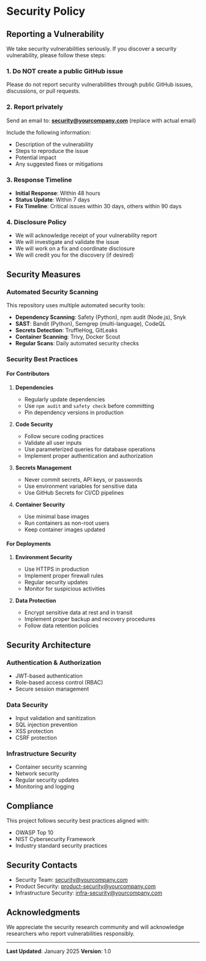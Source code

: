 # Security Policy


## Reporting a Vulnerability

We take security vulnerabilities seriously. If you discover a security vulnerability, please follow these steps:

### 1. Do NOT create a public GitHub issue

Please do not report security vulnerabilities through public GitHub issues, discussions, or pull requests.

### 2. Report privately

Send an email to: **security@yourcompany.com** (replace with actual email)

Include the following information:
- Description of the vulnerability
- Steps to reproduce the issue
- Potential impact
- Any suggested fixes or mitigations

### 3. Response Timeline

- **Initial Response**: Within 48 hours
- **Status Update**: Within 7 days
- **Fix Timeline**: Critical issues within 30 days, others within 90 days

### 4. Disclosure Policy

- We will acknowledge receipt of your vulnerability report
- We will investigate and validate the issue
- We will work on a fix and coordinate disclosure
- We will credit you for the discovery (if desired)

## Security Measures

### Automated Security Scanning

This repository uses multiple automated security tools:

- **Dependency Scanning**: Safety (Python), npm audit (Node.js), Snyk
- **SAST**: Bandit (Python), Semgrep (multi-language), CodeQL
- **Secrets Detection**: TruffleHog, GitLeaks
- **Container Scanning**: Trivy, Docker Scout
- **Regular Scans**: Daily automated security checks

### Security Best Practices

#### For Contributors

1. **Dependencies**
   - Regularly update dependencies
   - Use `npm audit` and `safety check` before committing
   - Pin dependency versions in production

2. **Code Security**
   - Follow secure coding practices
   - Validate all user inputs
   - Use parameterized queries for database operations
   - Implement proper authentication and authorization

3. **Secrets Management**
   - Never commit secrets, API keys, or passwords
   - Use environment variables for sensitive data
   - Use GitHub Secrets for CI/CD pipelines

4. **Container Security**
   - Use minimal base images
   - Run containers as non-root users
   - Keep container images updated

#### For Deployments

1. **Environment Security**
   - Use HTTPS in production
   - Implement proper firewall rules
   - Regular security updates
   - Monitor for suspicious activities

2. **Data Protection**
   - Encrypt sensitive data at rest and in transit
   - Implement proper backup and recovery procedures
   - Follow data retention policies

## Security Architecture

### Authentication & Authorization

- JWT-based authentication
- Role-based access control (RBAC)
- Secure session management

### Data Security

- Input validation and sanitization
- SQL injection prevention
- XSS protection
- CSRF protection

### Infrastructure Security

- Container security scanning
- Network security
- Regular security updates
- Monitoring and logging

## Compliance

This project follows security best practices aligned with:

- OWASP Top 10
- NIST Cybersecurity Framework
- Industry standard security practices

## Security Contacts

- Security Team: security@yourcompany.com
- Product Security: product-security@yourcompany.com
- Infrastructure Security: infra-security@yourcompany.com

## Acknowledgments

We appreciate the security research community and will acknowledge researchers who report vulnerabilities responsibly.

---

**Last Updated**: January 2025
**Version**: 1.0